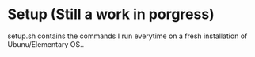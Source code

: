 Setup (Still a work in porgress)
================================
setup.sh contains the commands I run everytime on a fresh installation of Ubunu/Elementary OS..
